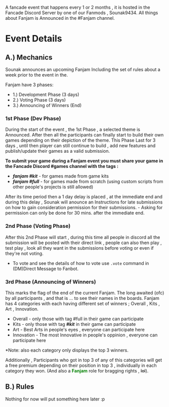 A fancade event that happens every 1 or 2 months , it is hosted in the Fancade Discord Server by one of our Fanmods , Sounak9434. All things about Fanjam is Announced in the #Fanjam channel.

# Event Details

## A.) Mechanics
Sounak announces an upcoming Fanjam Including the set of rules about a week prior to the event in the. 

Fanjam have 3 phases:

- 1.) Development Phase (3 days)
- 2.) Voting Phase (3 days)
- 3.) Announcing of Winners (End)

### 1st Phase (Dev Phase) 
During the start of the event , the 1st Phase , a selected theme is Announced. After then all the participants can finally start to build their own games depending on their depiction of the theme. This Phase Last for 3 days , until then player can still continue to build , add new features and publish/update their games as a valid submission.

 **To submit your game during a Fanjam event you must share your game in the Fancade Discord #games channel with the tags :**
- ***fanjam #kit*** - for games made from game kits
- ***fanjam #full*** - for games made from scratch (using custom scripts from other people's projects is still allowed)
 
After its time period then a 1 day delay is placed , at the immediate end and during this delay , Sounak will anounce an Instructions for late submissions on how to gain consideration permission for their submissions. - Asking for permission can only be done for 30 mins. after the immediate end.

### 2nd Phase (Voting Phase)
After this 2nd Phase will start , during this time all people in discord all the submission will be posted with their direct link , people can also then play , test play , look all they want in the submissions before voting or even if they're not voting.
- To vote and see the details of how to vote use `.vote` command  in (DM)Direct Message to Fanbot.

### 3rd Phase (Announcing of Winners)
This marks the flag of the end of the current Fanjam. The long awaited (ofc) by all participants , and that is ... to see their names in the boards. Fanjam has 4 categories with each having different set of winners ; Overall , Kits , Art , Innovation.

- Overall - only those with tag #full in their game can participate 
- Kits - only those with tag ***#kit*** in their game can participate
- Art - Best Arts in people's eyes , everyone can participate here
- Innovation - The most Innovative in people's oppinion , everyone can participate here

*Note: also each category only displays the top 3 winners.

Additionally , Participants who got in top 3 of any of this categories will get a free premium depending on their position in top 3 , individually in each category they won. (And also a **<font color=green>Fanjam</font>** role for bragging rights , ~~lol~~).

## B.) Rules
Nothing for now will put something here later :p